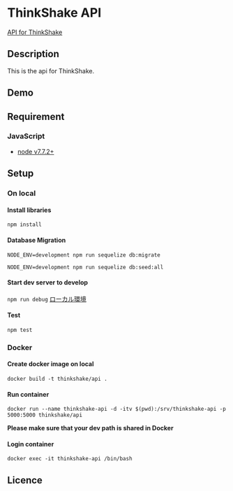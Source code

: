 ThinkShake API
==========

[API for ThinkShake](https://?/)

## Description
This is the api for ThinkShake.

## Demo

## Requirement
### JavaScript

- [node v7.7.2+](https://nodejs.org/)

## Setup

### On local
#### Install libraries
```npm install```

#### Database Migration
```NODE_ENV=development npm run sequelize db:migrate```

```NODE_ENV=development npm run sequelize db:seed:all```

#### Start dev server to develop
```npm run debug```
[ローカル環境](http://localhost:5000)

#### Test
```npm test```

### Docker

#### Create docker image on local
```docker build -t thinkshake/api .```

#### Run container
```docker run --name thinkshake-api -d -itv $(pwd):/srv/thinkshake-api -p 5000:5000 thinkshake/api```

**Please make sure that your dev path is shared in Docker**

#### Login container
```docker exec -it thinkshake-api /bin/bash```

## Licence
